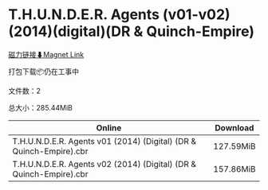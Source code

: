 # T.H.U.N.D.E.R. Agents (v01-v02)(2014)(digital)(DR & Quinch-Empire)

[磁力链接⬇Magnet Link](magnet:?xt=urn:btih:ab03dc9463c4f7d73cb06f2787481b26fe25cb2e&dn=T.H.U.N.D.E.R.%20Agents%20%28v01-v02%29%282014%29%28digital%29%28DR%20%26%20Quinch-Empire%29)

打包下载📦仍在工事中

文件数：2

总大小：285.44MiB

Online | Download
--- | ---
T.H.U.N.D.E.R. Agents v01 (2014) (Digital) (DR & Quinch-Empire).cbr | 127.59MiB
T.H.U.N.D.E.R. Agents v02 (2014) (Digital) (DR & Quinch-Empire).cbr | 157.86MiB